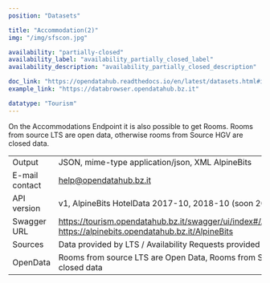 ```yaml
---
position: "Datasets"

title: "Accommodation(2)"
img: "/img/sfscon.jpg"

availability: "partially-closed"
availability_label: "availability_partially_closed_label"
availability_description: "availability_partially_closed_description"

doc_link: "https://opendatahub.readthedocs.io/en/latest/datasets.html#id19"
example_link: "https://databrowser.opendatahub.bz.it"

datatype: "Tourism"
---
```


On the Accommodations Endpoint it is also possible to get Rooms.
Rooms from source LTS are open data, otherwise rooms from Source HGV are closed data.

|                |                                                                                                                   |
| :------------- | ----------------------------------------------------------------------------------------------------------------- |
| Output         | JSON, mime-type application/json, XML AlpineBits                                                                  |
| E-mail contact | help@opendatahub.bz.it                                                                                            |
| API version    | v1, AlpineBits HotelData 2017-10, 2018-10 (soon 2020-10)                                                          |
| Swagger URL    | https://tourism.opendatahub.bz.it/swagger/ui/index#/Accommodation https://alpinebits.opendatahub.bz.it/AlpineBits |
| Sources        | Data provided by LTS / Availability Requests provided by HGV/LTS                                                  |
| OpenData       | Rooms from source LTS are Open Data, Rooms from Source HGV are closed data                                        |
